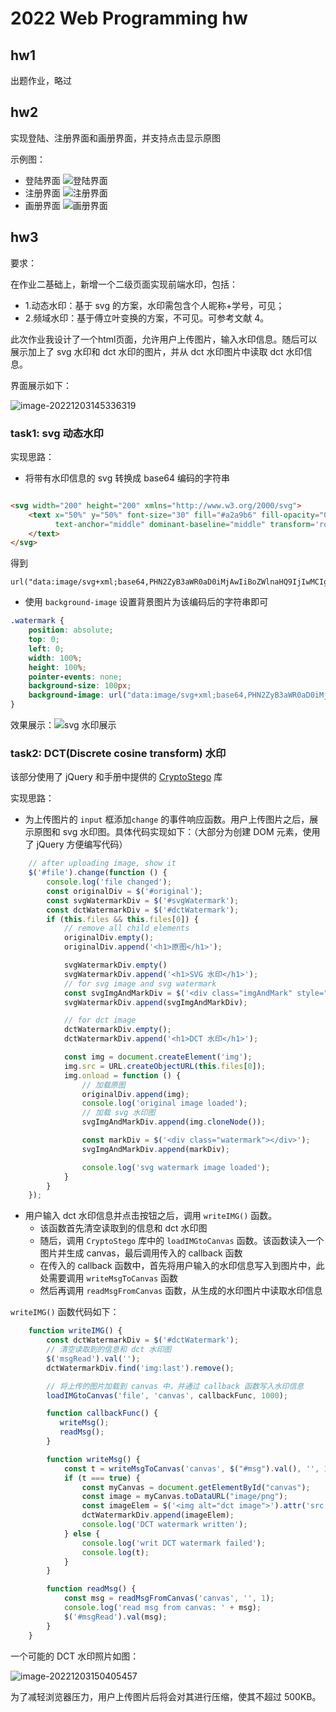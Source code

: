 # 2022 Web Programming hw

## hw1

出题作业，略过

## hw2

实现登陆、注册界面和画册界面，并支持点击显示原图

示例图：

- 登陆界面
  ![登陆界面](https://cdn.hcplantern.cn/img/2022/11/25/20221125-162425.png-default)
- 注册界面
  ![注册界面](https://cdn.hcplantern.cn/img/2022/11/25/20221125-162741.png-default)
- 画册界面
  ![画册界面](https://cdn.hcplantern.cn/img/2022/11/25/20221125-162813.png-default)

## hw3

要求：

在作业二基础上，新增一个二级页面实现前端水印，包括：

- 1.动态水印：基于 svg 的方案，水印需包含个人昵称+学号，可见；
- 2.频域水印：基于傅立叶变换的方案，不可见。可参考文献 4。

此次作业我设计了一个html页面，允许用户上传图片，输入水印信息。随后可以展示加上了 svg 水印和 dct 水印的图片，并从 dct 水印图片中读取 dct 水印信息。

界面展示如下：

![image-20221203145336319](https://cdn.hcplantern.cn/img/2022/12/03/20221203-145338.png-default)

### task1: svg 动态水印

实现思路：

- 将带有水印信息的 svg 转换成 base64 编码的字符串

```html

<svg width="200" height="200" xmlns="http://www.w3.org/2000/svg">
    <text x="50%" y="50%" font-size="30" fill="#a2a9b6" fill-opacity="0.3" font-family="system-ui, sans-serif"
          text-anchor="middle" dominant-baseline="middle" transform='rotate(-45, 100 100)'>201250035 邓尤亮
    </text>
</svg>
```

得到

```text
url("data:image/svg+xml;base64,PHN2ZyB3aWR0aD0iMjAwIiBoZWlnaHQ9IjIwMCIgeG1sbnM9Imh0dHA6Ly93d3cudzMub3JnLzIwMDAvc3ZnIj4KIDx0ZXh0IHg9IjUwJSIgeT0iNTAlIiBmb250LXNpemU9IjMwIiBmaWxsPSIjYTJhOWI2IiBmaWxsLW9wYWNpdHk9IjAuMyIgZm9udC1mYW1pbHk9InN5c3RlbS11aSwgc2Fucy1zZXJpZiIgdGV4dC1hbmNob3I9Im1pZGRsZSIgZG9taW5hbnQtYmFzZWxpbmU9Im1pZGRsZSIgdHJhbnNmb3JtPSdyb3RhdGUoLTQ1LCAxMDAgMTAwKSc+MjAxMjUwMDM1IOmCk+WwpOS6rjwvdGV4dD4KPC9zdmc+");
```

- 使用 `background-image` 设置背景图片为该编码后的字符串即可

```css
.watermark {
    position: absolute;
    top: 0;
    left: 0;
    width: 100%;
    height: 100%;
    pointer-events: none;
    background-size: 100px;
    background-image: url("data:image/svg+xml;base64,PHN2ZyB3aWR0aD0iMjAwIiBoZWlnaHQ9IjIwMCIgeG1sbnM9Imh0dHA6Ly93d3cudzMub3JnLzIwMDAvc3ZnIj4KIDx0ZXh0IHg9IjUwJSIgeT0iNTAlIiBmb250LXNpemU9IjMwIiBmaWxsPSIjYTJhOWI2IiBmaWxsLW9wYWNpdHk9IjAuMyIgZm9udC1mYW1pbHk9InN5c3RlbS11aSwgc2Fucy1zZXJpZiIgdGV4dC1hbmNob3I9Im1pZGRsZSIgZG9taW5hbnQtYmFzZWxpbmU9Im1pZGRsZSIgdHJhbnNmb3JtPSdyb3RhdGUoLTQ1LCAxMDAgMTAwKSc+MjAxMjUwMDM1IOmCk+WwpOS6rjwvdGV4dD4KPC9zdmc+");
}
```

效果展示：![svg 水印展示](https://cdn.hcplantern.cn/img/2022/12/02/20221202-222943.png-default)

### task2: DCT(Discrete cosine transform) 水印

该部分使用了 jQuery 和手册中提供的 [CryptoStego](https://github.com/zeruniverse/CryptoStego) 库

实现思路：

- 为上传图片的 `input` 框添加`change` 的事件响应函数。用户上传图片之后，展示原图和 svg 水印图。具体代码实现如下：（大部分为创建 DOM 元素，使用了 jQuery 方便编写代码）

```javascript
    // after uploading image, show it
    $('#file').change(function () {
        console.log('file changed');
        const originalDiv = $('#original');
        const svgWatermarkDiv = $('#svgWatermark');
        const dctWatermarkDiv = $('#dctWatermark');
        if (this.files && this.files[0]) {
            // remove all child elements
            originalDiv.empty();
            originalDiv.append('<h1>原图</h1>');

            svgWatermarkDiv.empty()
            svgWatermarkDiv.append('<h1>SVG 水印</h1>');
            // for svg image and svg watermark
            const svgImgAndMarkDiv = $('<div class="imgAndMark" style="position: relative"></div>');
            svgWatermarkDiv.append(svgImgAndMarkDiv);

            // for dct image
            dctWatermarkDiv.empty();
            dctWatermarkDiv.append('<h1>DCT 水印</h1>');

            const img = document.createElement('img');
            img.src = URL.createObjectURL(this.files[0]);
            img.onload = function () {
                // 加载原图
                originalDiv.append(img);
                console.log('original image loaded');
                // 加载 svg 水印图
                svgImgAndMarkDiv.append(img.cloneNode());

                const markDiv = $('<div class="watermark"></div>');
                svgImgAndMarkDiv.append(markDiv);

                console.log('svg watermark image loaded');
            }
        }
    });

```

- 用户输入 dct 水印信息并点击按钮之后，调用 `writeIMG()` 函数。
  - 该函数首先清空读取到的信息和 dct 水印图
  - 随后，调用 `CryptoStego` 库中的 `loadIMGtoCanvas` 函数。该函数读入一个图片并生成 canvas，最后调用传入的 callback 函数
  - 在传入的 callback 函数中，首先将用户输入的水印信息写入到图片中，此处需要调用 `writeMsgToCanvas` 函数
  - 然后再调用 `readMsgFromCanvas` 函数，从生成的水印图片中读取水印信息

`writeIMG()` 函数代码如下：

```javascript
    function writeIMG() {
        const dctWatermarkDiv = $('#dctWatermark');
        // 清空读取到的信息和 dct 水印图
        $('msgRead').val('');
        dctWatermarkDiv.find('img:last').remove();

        // 将上传的图片加载到 canvas 中，并通过 callback 函数写入水印信息
        loadIMGtoCanvas('file', 'canvas', callbackFunc, 1000);

        function callbackFunc() {
           writeMsg();
           readMsg();
        }

        function writeMsg() {
            const t = writeMsgToCanvas('canvas', $("#msg").val(), '', 1);
            if (t === true) {
                const myCanvas = document.getElementById("canvas");
                const image = myCanvas.toDataURL("image/png");
                const imageElem = $('<img alt="dct image">').attr('src', image);
                dctWatermarkDiv.append(imageElem);
                console.log('DCT watermark written');
            } else {
                console.log('writ DCT watermark failed');
                console.log(t);
            }
        }

        function readMsg() {
            const msg = readMsgFromCanvas('canvas', '', 1);
            console.log('read msg from canvas: ' + msg);
            $('#msgRead').val(msg);
        }
    }

```

一个可能的 DCT 水印照片如图：

![image-20221203150405457](https://cdn.hcplantern.cn/img/2022/12/03/20221203-150406.png-default)



为了减轻浏览器压力，用户上传图片后将会对其进行压缩，使其不超过 500KB。
